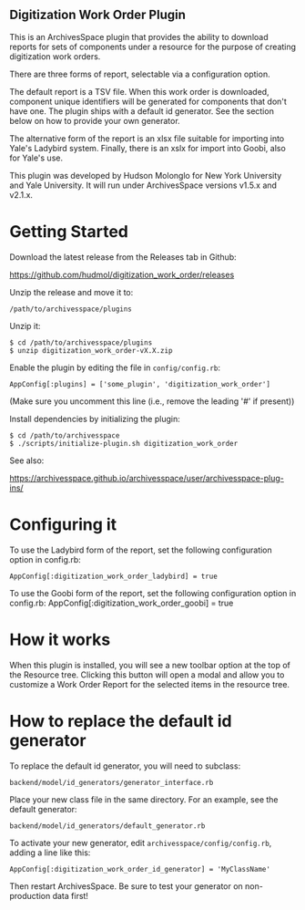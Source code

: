 Digitization Work Order Plugin
-----------------------------------

This is an ArchivesSpace plugin that provides the ability to download reports for sets of components under a resource for the purpose of creating digitization work orders.

There are three forms of report, selectable via a configuration option.

The default report is a TSV file. When this work order is downloaded, component unique identifiers will be generated for components that don't have one. The plugin ships with a default id generator. See the section below on how to provide your own generator.

The alternative form of the report is an xlsx file suitable for importing into Yale's Ladybird system. Finally, there is an xslx for import into Goobi, also for Yale's use.

This plugin was developed by Hudson Molonglo for New York University and Yale University. It will run under ArchivesSpace versions v1.5.x and v2.1.x.


# Getting Started

Download the latest release from the Releases tab in Github:

  https://github.com/hudmol/digitization_work_order/releases

Unzip the release and move it to:

    /path/to/archivesspace/plugins

Unzip it:

    $ cd /path/to/archivesspace/plugins
    $ unzip digitization_work_order-vX.X.zip

Enable the plugin by editing the file in `config/config.rb`:

    AppConfig[:plugins] = ['some_plugin', 'digitization_work_order']

(Make sure you uncomment this line (i.e., remove the leading '#' if present))

Install dependencies by initializing the plugin:

    $ cd /path/to/archivesspace
    $ ./scripts/initialize-plugin.sh digitization_work_order

See also:

  https://archivesspace.github.io/archivesspace/user/archivesspace-plug-ins/


# Configuring it

To use the Ladybird form of the report, set the following configuration option in config.rb:

    AppConfig[:digitization_work_order_ladybird] = true

To use the Goobi form of the report, set the following configuration option in config.rb:
    AppConfig[:digitization_work_order_goobi] = true

# How it works

When this plugin is installed, you will see a new toolbar option at the top
of the Resource tree. Clicking this button will open a modal and allow you
to customize a Work Order Report for the selected items in the resource tree.


# How to replace the default id generator

To replace the default id generator, you will need to subclass:

    backend/model/id_generators/generator_interface.rb

Place your new class file in the same directory. For an example, see the default generator:

    backend/model/id_generators/default_generator.rb

To activate your new generator, edit `archivesspace/config/config.rb`, adding a line like this:

    AppConfig[:digitization_work_order_id_generator] = 'MyClassName'

Then restart ArchivesSpace. Be sure to test your generator on non-production data first!

